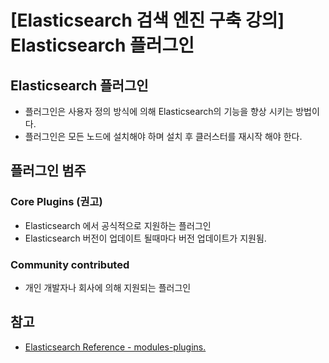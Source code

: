 # [Elasticsearch 검색 엔진 구축 강의] Elasticsearch 플러그인



## Elasticsearch 플러그인
- 플러그인은 사용자 정의 방식에 의해 Elasticsearch의 기능을 향상 시키는 방법이다.
- 플러그인은 모든 노드에 설치해야 하며 설치 후 클러스터를 재시작 해야 한다.

## 플러그인 범주

### Core Plugins (권고)
- Elasticsearch 에서 공식적으로 지원하는 플러그인
- Elasticsearch 버전이 업데이트 될때마다 버전 업데이트가 지원됨.

### Community contributed
- 개인 개발자나 회사에 의해 지원되는 플러그인

## 참고
+ [Elasticsearch Reference - modules-plugins.](https://www.elastic.co/guide/en/elasticsearch/reference/current/modules-plugins.html)

